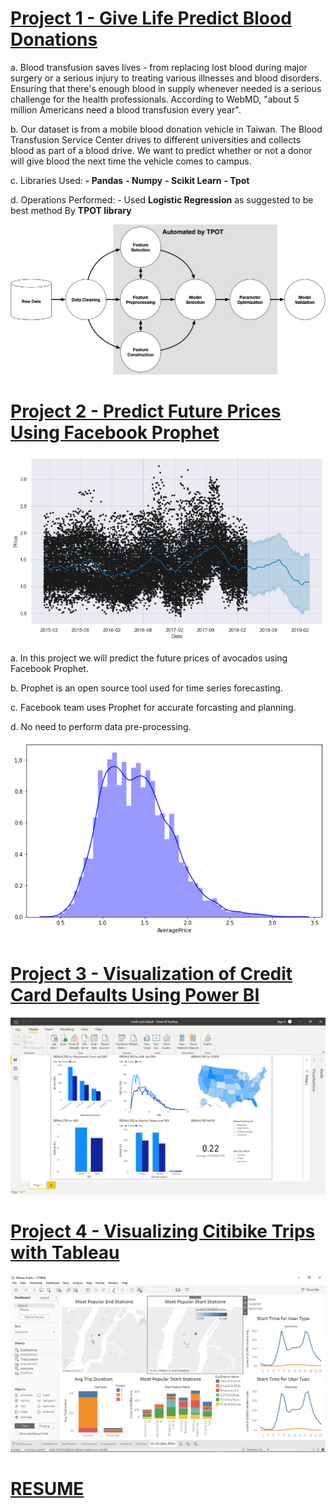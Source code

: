 # [Project 1 - Give Life Predict Blood Donations](https://github.com/RushikeshPokale/Give_Life-Predict_Blood_Donations)
  
  a. Blood transfusion saves lives - from replacing lost blood during major surgery or a serious injury to treating various illnesses and blood disorders. Ensuring that there's enough blood in supply whenever needed is a serious challenge for the health professionals. According to WebMD, "about 5 million Americans need a blood transfusion every year".

  b. Our dataset is from a mobile blood donation vehicle in Taiwan. The Blood Transfusion Service Center drives to different universities and collects blood as part of a blood drive. We want to predict whether or not a donor will give blood the next time the vehicle comes to campus.

  c. Libraries Used:
                    **- Pandas**
                    **- Numpy**
                    **- Scikit Learn**
                    **- Tpot**
  
  d. Operations Performed:
                    - Used **Logistic Regression** as suggested to be best method By **TPOT library**
           
![](/Images/Tpot.png)
                    
                    
# [Project 2 - Predict Future Prices Using Facebook Prophet](https://github.com/RushikeshPokale/Predict-Future-Prices-Using-Facebook-Prophet)

![](/Images/forecast2.png)

  a. In this project we will predict the future prices of avocados using Facebook Prophet.
   
  b. Prophet is an open source tool used for time series forecasting.
  
  c. Facebook team uses Prophet for accurate forcasting and planning.
  
  d. No need to perform data pre-processing.
  
![](/Images/avgprice.png)  

# [Project 3 - Visualization of Credit Card Defaults Using Power BI](https://github.com/RushikeshPokale/Visualization-of-Credit-Card-Defaults-Using-Power-BI)

![](/Images/CreditCardDefault.png)

# [Project 4 - Visualizing Citibike Trips with Tableau](https://public.tableau.com/profile/rushikesh.pokale#!/vizhome/CITIBIKE_16043464092430/Citi_Bike_Rides)

![](/Images/CITIBIKE.png)

# [RESUME](https://github.com/RushikeshPokale/Rushikesh_Portfolio/blob/main/RMP.pdf)



  


